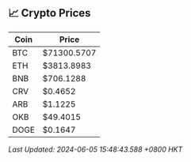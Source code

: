 ## 📈 Crypto Prices

| Coin | Price |
| ---- | ----- |
| BTC | $71300.5707 |
| ETH | $3813.8983 |
| BNB | $706.1288 |
| CRV | $0.4652 |
| ARB | $1.1225 |
| OKB | $49.4015 |
| DOGE | $0.1647 |

_Last Updated: 2024-06-05 15:48:43.588 +0800 HKT_